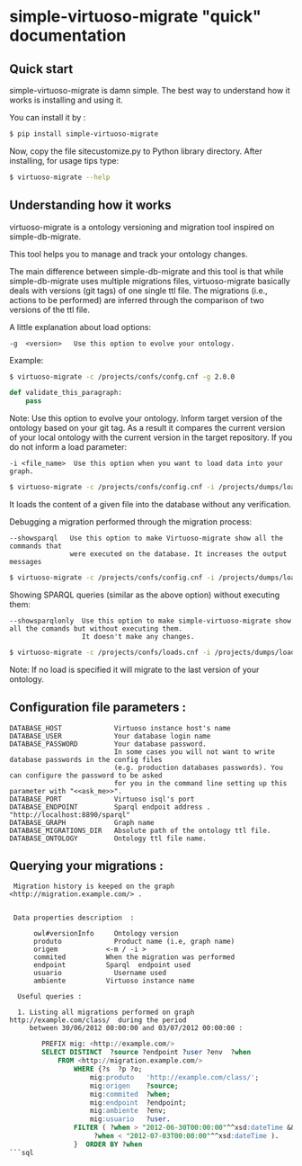 # simple-virtuoso-migrate "quick" documentation 


## Quick start

simple-virtuoso-migrate is damn simple. The best way to understand how it works is installing and using it.

You can install it by :

```bash
$ pip install simple-virtuoso-migrate
```

Now, copy the file sitecustomize.py to Python library directory. After installing, for usage tips type:

```bash
$ virtuoso-migrate --help
```

## Understanding how it works

virtuoso-migrate is a ontology versioning and migration tool inspired on simple-db-migrate.

This tool helps you to manage and track your ontology changes.

The main difference between simple-db-migrate and this tool is that while simple-db-migrate uses multiple migrations files, virtuoso-migrate basically deals with versions (git tags) of one single ttl file. The migrations (i.e.,  actions to be performed) are inferred through the comparison of two versions of the ttl file.

A little explanation about load options:

    -g  <version>   Use this option to evolve your ontology.

Example:

```bash
$ virtuoso-migrate -c /projects/confs/confg.cnf -g 2.0.0
```

```python
def validate_this_paragraph:
    pass
```

Note: Use this option to evolve your ontology. Inform target version of the ontology based on your git tag.
As a result it compares the current version of your local ontology with the current version in the target repository.
If you do not inform a load parameter:

    -i <file_name>  Use this option when you want to load data into your graph.

```bash
$ virtuoso-migrate -c /projects/confs/config.cnf -i /projects/dumps/load.ttl
```

It loads the content of a given file into the database without any verification.

Debugging a migration performed through the migration process:

    --showsparql   Use this option to make Virtuoso-migrate show all the commands that
                   were executed on the database. It increases the output messages

```bash
$ virtuoso-migrate -c /projects/confs/config.cnf -i /projects/dumps/load.ttl --showsparql
```

Showing SPARQL queries (similar as the above option) without executing them:

    --showsparqlonly  Use this option to make simple-virtuoso-migrate show all the comands but without executing them.
                      It doesn't make any changes.

```bash
$ virtuoso-migrate -c /projects/confs/loads.cnf -i /projects/dumps/loads.ttl --showsparqlonly
```

Note: If no load is specified it will migrate to the last version of your ontology.

## Configuration file parameters :

    DATABASE_HOST             Virtuoso instance host's name
    DATABASE_USER             Your database login name
    DATABASE_PASSWORD         Your database password.
                              In some cases you will not want to write database passwords in the config files 
                              (e.g. production databases passwords). You can configure the password to be asked 
                              for you in the command line setting up this parameter with "<<ask_me>>".
    DATABASE_PORT             Virtuoso isql's port
    DATABASE_ENDPOINT         Sparql endpoit address . "http://localhost:8890/sparql"
    DATABASE_GRAPH            Graph name
    DATABASE_MIGRATIONS_DIR   Absolute path of the ontology ttl file.
    DATABASE_ONTOLOGY         Ontology ttl file name.


## Querying your migrations :

     Migration history is keeped on the graph <http://migration.example.com/> .


     Data properties description  :

          owl#versionInfo	  Ontology version
          produto	          Product name (i.e, graph name) 
          origem            <-m / -i >
          commited	        When the migration was performed 
          endpoint          Sparql 	endpoint used 
          usuario	          Username used 
          ambiente	        Virtuoso instance name

      Useful queries :

      1. Listing all migrations performed on graph http://example.com/class/  during the period
         between 30/06/2012 00:00:00 and 03/07/2012 00:00:00 :

```sql
		PREFIX mig: <http://example.com/>
		SELECT DISTINCT  ?source ?endpoint ?user ?env  ?when 
			FROM <http://migration.example.com/> 
				WHERE {?s  ?p ?o;
					mig:produto   'http://example.com/class/';
					mig:origen    ?source;
					mig:commited  ?when;
					mig:endpoint  ?endpoint;
					mig:ambiente  ?env;
					mig:usuario   ?user.
				FILTER ( ?when > "2012-06-30T00:00:00"^^xsd:dateTime && 
					 ?when < "2012-07-03T00:00:00"^^xsd:dateTime ).
				}  ORDER BY ?when
```sql
